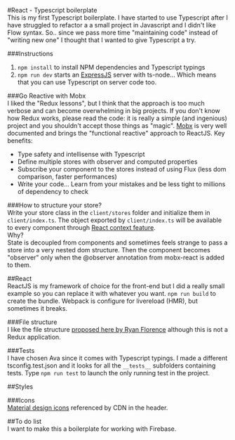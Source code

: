 #React - Typescript boilerplate  
This is my first Typescript boilerplate. I have started to use Typescript after I have struggled to refactor
a a small project in Javascript and I didn't like Flow syntax.
So.. since we pass more time "maintaining code" instead of "writing new one" I thought that I wanted to give Typescript a try.

###Instructions  
1. ```npm install``` to install NPM dependencies and Typescript typings  
2. ```npm run dev``` starts an [ExpressJS](http://expressjs.com/) server with ts-node... Which means that you can use Typescript on server code too.

###Go Reactive with Mobx  
I liked the "Redux lessons", but I think that the approach is too much verbose and can become overwhelming in big projects.
If you don't know how Redux works, please read the code: it is really a simple (and ingenious) project and you shouldn't accept those things as "magic".
[Mobx](http://mobxjs.github.io/mobx) is very well documented and brings the "functional reactive" approach to ReactJS.
Key benefits:
- Type safety and intellisense with Typescript
- Define multiple stores with observer and computed properties
- Subscribe your component to the stores instead of using Flux (less dom comparison, faster performances)
- Write your code... Learn from your mistakes and be less tight to millions of dependency to check

###How to structure your store?  
Write your store class in the ```client/stores``` folder and initialize them in ```client/index.ts```.
The object exported by ```client/index.ts``` will be available to every component through [React context feature](https://facebook.github.io/react/docs/context.html).  
Why?  
State is decoupled from components and sometimes feels strange to pass a store into a very nested dom structure.
Then the component becomes "observer" only when the @observer annotation from mobx-react is added to them.

##React  
ReactJS is my framework of choice for the front-end but I did a really small example
so you can replace it with whatever you want.
```npm run build``` to create the bundle.
Webpack is configure for livereload (HMR), but sometimes it breaks.

###File structure  
I like the file structure [proposed here by Ryan Florence](https://gist.github.com/ryanflorence/110d4538bf98694538de) although this is not a Redux application.

###Tests  
I have chosen Ava since it comes with Typescript typings. I made a different tsconfig.test.json and it looks for all the ```__tests__``` subfolders containing tests.
Type ```npm run test``` to launch the only running test in the project.

##Styles

###Icons  
[Material design icons](https://design.google.com/icons/) referenced by CDN in the header.

##To do list  
I want to make this a boilerplate for working with Firebase.